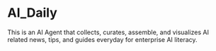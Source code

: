 # AI_Daily
This is an AI Agent that collects, curates, assemble, and visualizes AI related news, tips, and guides everyday for enterprise AI literacy.
